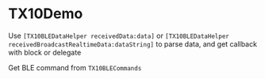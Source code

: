 # TX10Demo

Use `[TX10BLEDataHelper receivedData:data]` or `[TX10BLEDataHelper receivedBroadcastRealtimeData:dataString]` to parse data, 
and get callback with block or delegate


Get BLE command from `TX10BLECommands`

